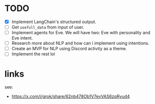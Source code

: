 # TODO
- [x] Implement LangChain's structured output.
- [ ] Get `usefull_data` from input of user.
- [ ] Implement agents for Eve. We will have two: Eve with personality and Eve intent.
- [ ] Research more about NLP and how can i implement using intentions.
- [ ] Create an MVP for NLP using Discord activity as a theme.
- [ ] Implement the rest lol

# links

see:
- https://x.com/i/grok/share/62nb478Ob1V7evVAS6zqRyud4
